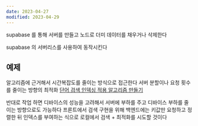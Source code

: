 ```yaml
---
date: 2023-04-27
modified: 2023-04-29
---
```


supabase 를 통해 서버를 만들고
노드로 더미 데이터를 채우거나 삭제한다

supabase 의 서버리스를 사용하여 동작시킨다

## 예제

알고리즘에 근거해서 시간복잡도를 줄이는 방식으로 접근한다
서버 분할이나 요청 횟수를 줄이는 방향의 최적화
[단어 검색 인덱싱 적용 알고리즘 만들기](../../topic/tech-review/T2023-03-30/단어%20검색%20인덱싱%20적용%20알고리즘%20만들기)

반대로 작업 하면 디바이스의 성능을 고려해서 서버에 부하를 주고 디바이스 부하를 줄이는 방향으로도 가능하다
프론트에서 검색 구현을 위해 백엔드에는 키값만 요청하고 정렬한 뒤 인덱스를 부여하는 식으로 로컬에서 검색 + 최적화를 시도할 것이다

